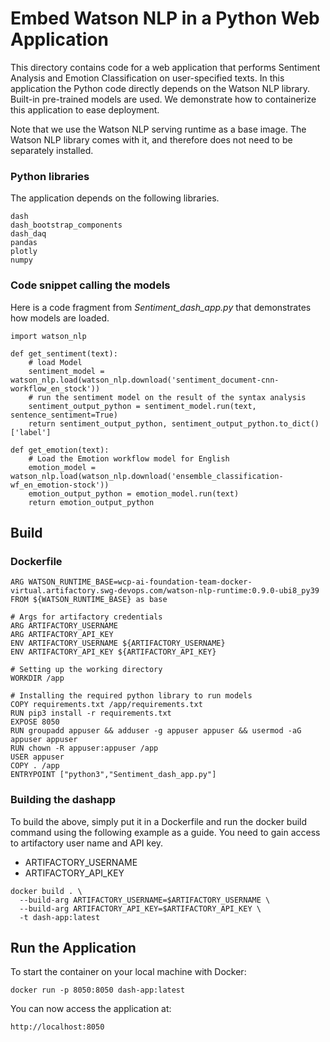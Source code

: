 # Embed Watson NLP in a Python Web Application
This directory contains code for a web application that performs Sentiment Analysis and Emotion Classification on user-specified texts. In this application the Python code directly depends on the Watson NLP library.  Built-in pre-trained models are used.  We demonstrate how to containerize this application to ease deployment.

Note that we use the Watson NLP serving runtime as a base image. The Watson NLP library comes with it, and therefore does not need to be separately installed. 

### Python libraries
The application depends on the following libraries. 
```
dash
dash_bootstrap_components
dash_daq
pandas
plotly
numpy
```
### Code snippet calling the models
Here is a code fragment from *Sentiment_dash_app.py* that demonstrates how models are loaded.
```
import watson_nlp

def get_sentiment(text):
    # load Model 
    sentiment_model = watson_nlp.load(watson_nlp.download('sentiment_document-cnn-workflow_en_stock'))
    # run the sentiment model on the result of the syntax analysis
    sentiment_output_python = sentiment_model.run(text, sentence_sentiment=True)
    return sentiment_output_python, sentiment_output_python.to_dict()['label']

def get_emotion(text):
    # Load the Emotion workflow model for English
    emotion_model = watson_nlp.load(watson_nlp.download('ensemble_classification-wf_en_emotion-stock'))
    emotion_output_python = emotion_model.run(text)
    return emotion_output_python
```
## Build
### Dockerfile 
```
ARG WATSON_RUNTIME_BASE=wcp-ai-foundation-team-docker-virtual.artifactory.swg-devops.com/watson-nlp-runtime:0.9.0-ubi8_py39
FROM ${WATSON_RUNTIME_BASE} as base

# Args for artifactory credentials
ARG ARTIFACTORY_USERNAME
ARG ARTIFACTORY_API_KEY
ENV ARTIFACTORY_USERNAME ${ARTIFACTORY_USERNAME}
ENV ARTIFACTORY_API_KEY ${ARTIFACTORY_API_KEY}

# Setting up the working directory
WORKDIR /app

# Installing the required python library to run models
COPY requirements.txt /app/requirements.txt
RUN pip3 install -r requirements.txt
EXPOSE 8050
RUN groupadd appuser && adduser -g appuser appuser && usermod -aG appuser appuser
RUN chown -R appuser:appuser /app
USER appuser
COPY . /app
ENTRYPOINT ["python3","Sentiment_dash_app.py"]
```
### Building the dashapp
To build the above, simply put it in a Dockerfile and run the docker build command using the following example as a guide. You need to gain access to artifactory user name and API key.
- ARTIFACTORY_USERNAME
- ARTIFACTORY_API_KEY
```
docker build . \
  --build-arg ARTIFACTORY_USERNAME=$ARTIFACTORY_USERNAME \
  --build-arg ARTIFACTORY_API_KEY=$ARTIFACTORY_API_KEY \
  -t dash-app:latest
```
## Run the Application 
To start the container on your local machine with Docker:
```
docker run -p 8050:8050 dash-app:latest
```
You can now access the application at:
```
http://localhost:8050
```
